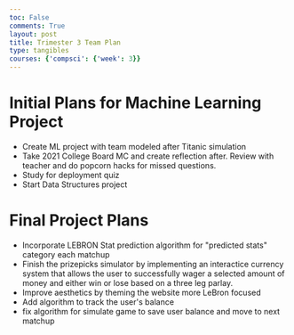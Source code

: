 ```yaml
---
toc: False
comments: True
layout: post
title: Trimester 3 Team Plan
type: tangibles
courses: {'compsci': {'week': 3}}
---
```


# Initial Plans for Machine Learning Project
- Create ML project with team modeled after Titanic simulation
- Take 2021 College Board MC and create reflection after. Review with teacher and do popcorn hacks for missed questions.
- Study for deployment quiz
- Start Data Structures project

# Final Project Plans
- Incorporate LEBRON Stat prediction algorithm for "predicted stats" category each matchup
- Finish the prizepicks simulator by implementing an interactice currency system that allows the user to successfully wager a selected amount of money and either win or lose based on a three leg parlay.
- Improve aesthetics by theming the website more LeBron focused
- Add algorithm to track the user's balance
- fix algorithm for simulate game to save user balance and move to next matchup